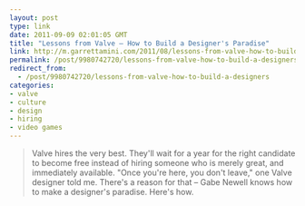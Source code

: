 ```yaml
---
layout: post
type: link
date: 2011-09-09 02:01:05 GMT
title: "Lessons from Valve – How to Build a Designer's Paradise"
link: http://m.garrettamini.com/2011/08/lessons-from-valve-how-to-build-a-designers-paradise/
permalink: /post/9980742720/lessons-from-valve-how-to-build-a-designers
redirect_from: 
  - /post/9980742720/lessons-from-valve-how-to-build-a-designers
categories:
- valve
- culture
- design
- hiring
- video games
---
```

<blockquote>Valve hires the very best. They'll wait for a year for the right candidate to become free instead of hiring someone who is merely great, and immediately available. "Once you're here, you don't leave," one Valve designer told me. There's a reason for that – Gabe Newell knows how to make a designer's paradise. Here's how.</blockquote>